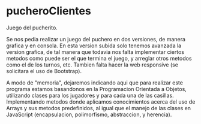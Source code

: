 # pucheroClientes

Juego del pucherito.

Se nos pedia realizar un juego del puchero en dos versiones, de manera grafica y en consola. En esta version subida solo tenemos avanzada la version grafica, de tal manera que todavia nos falta implementar ciertos metodos 
como puede ser el que termina el juego, y arreglar otros metodos como el de los turnos, etc. Tambien falta hacer la web responsive (se solicitara el uso de Bootstrap).

A modo de "memoria", dejaremos indicando aqui que para realizar este programa estamos basandonos en la Programacion Orientada a Objetos, utilizando clases para los jugadores y para cada una de las casillas. Implementando metodos 
donde aplicamos conocimientos acerca del uso de Arrays y sus metodos predefinidos, al igual que el manejo de las clases en JavaScript (encapsulacion, polimorfismo, abstraccion, y herencia).
